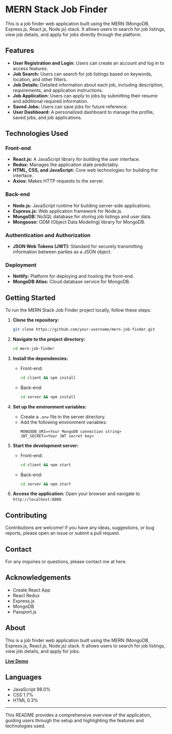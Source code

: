 # MERN Stack Job Finder

This is a job finder web application built using the MERN (MongoDB, Express.js, React.js, Node.js) stack. It allows users to search for job listings, view job details, and apply for jobs directly through the platform.

## Features

- **User Registration and Login:** Users can create an account and log in to access features.
- **Job Search:** Users can search for job listings based on keywords, location, and other filters.
- **Job Details:** Detailed information about each job, including description, requirements, and application instructions.
- **Job Application:** Users can apply to jobs by submitting their resume and additional required information.
- **Saved Jobs:** Users can save jobs for future reference.
- **User Dashboard:** A personalized dashboard to manage the profile, saved jobs, and job applications.

## Technologies Used

### Front-end
- **React.js:** A JavaScript library for building the user interface.
- **Redux:** Manages the application state predictably.
- **HTML, CSS, and JavaScript:** Core web technologies for building the interface.
- **Axios:** Makes HTTP requests to the server.

### Back-end
- **Node.js:** JavaScript runtime for building server-side applications.
- **Express.js:** Web application framework for Node.js.
- **MongoDB:** NoSQL database for storing job listings and user data.
- **Mongoose:** ODM (Object Data Modeling) library for MongoDB.

### Authentication and Authorization
- **JSON Web Tokens (JWT):** Standard for securely transmitting information between parties as a JSON object.

### Deployment
- **Netlify:** Platform for deploying and hosting the front-end.
- **MongoDB Atlas:** Cloud database service for MongoDB.

## Getting Started

To run the MERN Stack Job Finder project locally, follow these steps:

1. **Clone the repository:**
   ```bash
   git clone https://github.com/your-username/mern-job-finder.git
   ```
   
2. **Navigate to the project directory:**
   ```bash
   cd mern-job-finder
   ```

3. **Install the dependencies:**
   - Front-end:
     ```bash
     cd client && npm install
     ```
   - Back-end:
     ```bash
     cd server && npm install
     ```

4. **Set up the environment variables:**
   - Create a `.env` file in the server directory.
   - Add the following environment variables:
     ```plaintext
     MONGODB_URI=<Your MongoDB connection string>
     JWT_SECRET=<Your JWT secret key>
     ```

5. **Start the development server:**
   - Front-end:
     ```bash
     cd client && npm start
     ```
   - Back-end:
     ```bash
     cd server && npm start
     ```

6. **Access the application:**
   Open your browser and navigate to `http://localhost:8800`.

## Contributing

Contributions are welcome! If you have any ideas, suggestions, or bug reports, please open an issue or submit a pull request.

## Contact

For any inquiries or questions, please contact me at here.

## Acknowledgements

- Create React App
- React Redux
- Express.js
- MongoDB
- Passport.js

## About

This is a job finder web application built using the MERN (MongoDB, Express.js, React.js, Node.js) stack. It allows users to search for job listings, view job details, and apply for jobs.

**[Live Demo]((https://glittering-souffle-8e3568.netlify.app/about-us))**


## Languages

- JavaScript 98.0%
- CSS 1.7%
- HTML 0.3%

---

This README provides a comprehensive overview of the application, guiding users through the setup and highlighting the features and technologies used.
